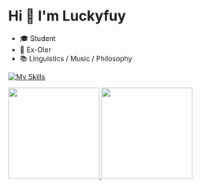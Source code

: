 # Hi 👋 I'm Luckyfuy

- 🎓 Student
- 🎈 Ex-OIer
- 📚 Linguistics / Music / Philosophy

[![My Skills](https://skillicons.dev/icons?i=cpp,py,java,qt,flask,mysql,regex,md,latex,gradle,vim,vscode,idea,linux,bash,powershell,git,github,ps,ai,au,pr)](https://skillicons.dev)

<a href="https://github-readme-stats.vercel.app/api?username=Luckyfuy&show_icons=true">
  <img src="https://github-readme-stats.vercel.app/api?username=Luckyfuy&show_icons=true" height="185px">
</a>
<a href="https://github-readme-stats.vercel.app/api/top-langs/?username=Luckyfuy&layout=compact">
  <img src="https://github-readme-stats.vercel.app/api/top-langs/?username=Luckyfuy&layout=compact" height="185px">
</a>
